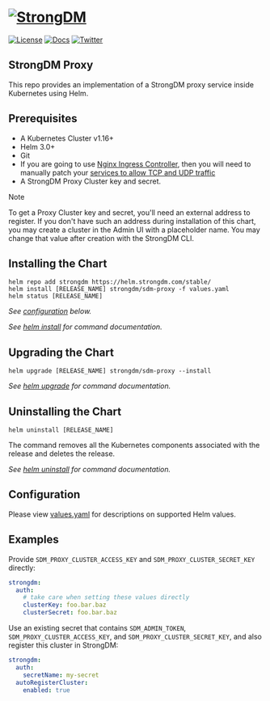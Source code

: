 ﻿# [![StrongDM](../../sdm_icon.png)](https://strongdm.com/)

[![License](https://img.shields.io/badge/License-Apache_2.0-blue.svg)](https://opensource.org/licenses/Apache-2.0)
[![Docs](https://img.shields.io/badge/docs-current-brightgreen.svg)](https://strongdm.com/docs)
[![Twitter](https://img.shields.io/twitter/follow/strongdm.svg?style=social)](https://twitter.com/intent/follow?screen_name=strongdm)

## StrongDM Proxy

This repo provides an implementation of a StrongDM proxy service inside Kubernetes using Helm.

## Prerequisites

* A Kubernetes Cluster v1.16+
* Helm 3.0+
* Git
* If you are going to use [Nginx Ingress Controller](https://kubernetes.github.io/ingress-nginx/), then you will need to manually patch your [services to allow TCP and UDP traffic](https://kubernetes.github.io/ingress-nginx/user-guide/exposing-tcp-udp-services/)
* A StrongDM Proxy Cluster key and secret.

> [!NOTE]
> To get a Proxy Cluster key and secret, you'll need an external address to register. If you don't have such an address during installation of this chart, you may create a cluster in the Admin UI with a placeholder name. You may change that value after creation with the StrongDM CLI.

## Installing the Chart

```shell
helm repo add strongdm https://helm.strongdm.com/stable/
helm install [RELEASE_NAME] strongdm/sdm-proxy -f values.yaml
helm status [RELEASE_NAME]
```

_See [configuration](#configuration) below._

_See [helm install](https://helm.sh/docs/helm/helm_install/) for command documentation._

## Upgrading the Chart

```shell
helm upgrade [RELEASE_NAME] strongdm/sdm-proxy --install
```

_See [helm upgrade](https://helm.sh/docs/helm/helm_upgrade/) for command documentation._

## Uninstalling the Chart

```shell
helm uninstall [RELEASE_NAME]
```

The command removes all the Kubernetes components associated with the release and deletes the release.

_See [helm uninstall](https://helm.sh/docs/helm/helm_uninstall/) for command documentation._

## Configuration

Please view [values.yaml](./values.yaml) for descriptions on supported Helm values.

## Examples

Provide `SDM_PROXY_CLUSTER_ACCESS_KEY` and `SDM_PROXY_CLUSTER_SECRET_KEY` directly:
```yaml
strongdm:
  auth:
    # take care when setting these values directly
    clusterKey: foo.bar.baz
    clusterSecret: foo.bar.baz
```

Use an existing secret that contains `SDM_ADMIN_TOKEN`, `SDM_PROXY_CLUSTER_ACCESS_KEY`, and `SDM_PROXY_CLUSTER_SECRET_KEY`, and also register this cluster in StrongDM:
```yaml
strongdm:
  auth:
    secretName: my-secret
  autoRegisterCluster:
    enabled: true
```
